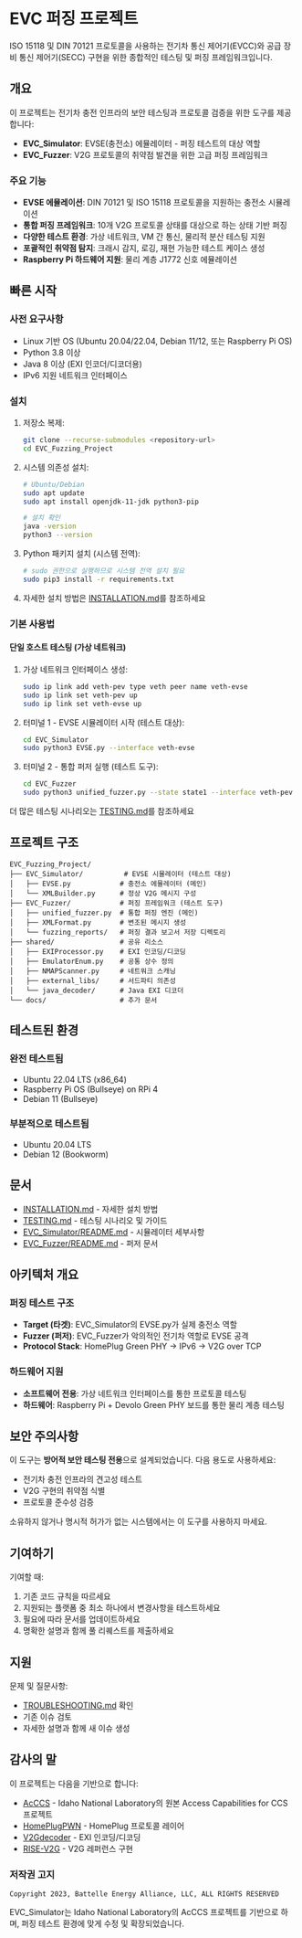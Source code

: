 # EVC 퍼징 프로젝트

ISO 15118 및 DIN 70121 프로토콜을 사용하는 전기차 통신 제어기(EVCC)와 공급 장비 통신 제어기(SECC) 구현을 위한 종합적인 테스팅 및 퍼징 프레임워크입니다.

## 개요

이 프로젝트는 전기차 충전 인프라의 보안 테스팅과 프로토콜 검증을 위한 도구를 제공합니다:

- **EVC_Simulator**: EVSE(충전소) 에뮬레이터 - 퍼징 테스트의 대상 역할
- **EVC_Fuzzer**: V2G 프로토콜의 취약점 발견을 위한 고급 퍼징 프레임워크

### 주요 기능

- **EVSE 에뮬레이션**: DIN 70121 및 ISO 15118 프로토콜을 지원하는 충전소 시뮬레이션
- **통합 퍼징 프레임워크**: 10개 V2G 프로토콜 상태를 대상으로 하는 상태 기반 퍼징
- **다양한 테스트 환경**: 가상 네트워크, VM 간 통신, 물리적 분산 테스팅 지원
- **포괄적인 취약점 탐지**: 크래시 감지, 로깅, 재현 가능한 테스트 케이스 생성
- **Raspberry Pi 하드웨어 지원**: 물리 계층 J1772 신호 에뮬레이션

## 빠른 시작

### 사전 요구사항

- Linux 기반 OS (Ubuntu 20.04/22.04, Debian 11/12, 또는 Raspberry Pi OS)
- Python 3.8 이상
- Java 8 이상 (EXI 인코더/디코더용)
- IPv6 지원 네트워크 인터페이스

### 설치

1. 저장소 복제:
   ```bash
   git clone --recurse-submodules <repository-url>
   cd EVC_Fuzzing_Project
   ```

2. 시스템 의존성 설치:
   ```bash
   # Ubuntu/Debian
   sudo apt update
   sudo apt install openjdk-11-jdk python3-pip
   
   # 설치 확인
   java -version
   python3 --version
   ```

3. Python 패키지 설치 (시스템 전역):
   ```bash
   # sudo 권한으로 실행하므로 시스템 전역 설치 필요
   sudo pip3 install -r requirements.txt
   ```

4. 자세한 설치 방법은 [INSTALLATION.md](INSTALLATION.md)를 참조하세요

### 기본 사용법

#### 단일 호스트 테스팅 (가상 네트워크)

1. 가상 네트워크 인터페이스 생성:
   ```bash
   sudo ip link add veth-pev type veth peer name veth-evse
   sudo ip link set veth-pev up
   sudo ip link set veth-evse up
   ```

2. 터미널 1 - EVSE 시뮬레이터 시작 (테스트 대상):
   ```bash
   cd EVC_Simulator
   sudo python3 EVSE.py --interface veth-evse
   ```

3. 터미널 2 - 통합 퍼저 실행 (테스트 도구):
   ```bash
   cd EVC_Fuzzer
   sudo python3 unified_fuzzer.py --state state1 --interface veth-pev --iterations-per-element 100
   ```

더 많은 테스팅 시나리오는 [TESTING.md](TESTING.md)를 참조하세요

## 프로젝트 구조

```
EVC_Fuzzing_Project/
├── EVC_Simulator/          # EVSE 시뮬레이터 (테스트 대상)
│   ├── EVSE.py            # 충전소 에뮬레이터 (메인)
│   └── XMLBuilder.py      # 정상 V2G 메시지 구성
├── EVC_Fuzzer/            # 퍼징 프레임워크 (테스트 도구)
│   ├── unified_fuzzer.py  # 통합 퍼징 엔진 (메인)
│   ├── XMLFormat.py       # 변조된 메시지 생성
│   └── fuzzing_reports/   # 퍼징 결과 보고서 저장 디렉토리
├── shared/                # 공유 리소스
│   ├── EXIProcessor.py    # EXI 인코딩/디코딩
│   ├── EmulatorEnum.py    # 공통 상수 정의
│   ├── NMAPScanner.py     # 네트워크 스캐닝
│   ├── external_libs/     # 서드파티 의존성
│   └── java_decoder/      # Java EXI 디코더
└── docs/                  # 추가 문서
```

## 테스트된 환경

### 완전 테스트됨
- Ubuntu 22.04 LTS (x86_64)
- Raspberry Pi OS (Bullseye) on RPi 4
- Debian 11 (Bullseye)

### 부분적으로 테스트됨
- Ubuntu 20.04 LTS
- Debian 12 (Bookworm)

## 문서

- [INSTALLATION.md](INSTALLATION.md) - 자세한 설치 방법
- [TESTING.md](TESTING.md) - 테스팅 시나리오 및 가이드
- [EVC_Simulator/README.md](EVC_Simulator/README.md) - 시뮬레이터 세부사항
- [EVC_Fuzzer/README.md](EVC_Fuzzer/README.md) - 퍼저 문서

## 아키텍처 개요

### 퍼징 테스트 구조
- **Target (타겟)**: EVC_Simulator의 EVSE.py가 실제 충전소 역할
- **Fuzzer (퍼저)**: EVC_Fuzzer가 악의적인 전기차 역할로 EVSE 공격
- **Protocol Stack**: HomePlug Green PHY → IPv6 → V2G over TCP

### 하드웨어 지원
- **소프트웨어 전용**: 가상 네트워크 인터페이스를 통한 프로토콜 테스팅
- **하드웨어**: Raspberry Pi + Devolo Green PHY 보드를 통한 물리 계층 테스팅

## 보안 주의사항

이 도구는 **방어적 보안 테스팅 전용**으로 설계되었습니다. 다음 용도로 사용하세요:
- 전기차 충전 인프라의 견고성 테스트
- V2G 구현의 취약점 식별
- 프로토콜 준수성 검증

소유하지 않거나 명시적 허가가 없는 시스템에서는 이 도구를 사용하지 마세요.

## 기여하기

기여할 때:
1. 기존 코드 규칙을 따르세요
2. 지원되는 플랫폼 중 최소 하나에서 변경사항을 테스트하세요
3. 필요에 따라 문서를 업데이트하세요
4. 명확한 설명과 함께 풀 리퀘스트를 제출하세요

## 지원

문제 및 질문사항:
- [TROUBLESHOOTING.md](docs/TROUBLESHOOTING.md) 확인
- 기존 이슈 검토
- 자세한 설명과 함께 새 이슈 생성

## 감사의 말

이 프로젝트는 다음을 기반으로 합니다:
- [AcCCS](https://github.com/IdahoLabResearch/AcCCS) - Idaho National Laboratory의 원본 Access Capabilities for CCS 프로젝트
- [HomePlugPWN](https://github.com/FlUxIuS/HomePlugPWN) - HomePlug 프로토콜 레이어
- [V2Gdecoder](https://github.com/FlUxIuS/V2Gdecoder) - EXI 인코딩/디코딩
- [RISE-V2G](https://github.com/SwitchEV/RISE-V2G) - V2G 레퍼런스 구현

### 저작권 고지
```
Copyright 2023, Battelle Energy Alliance, LLC, ALL RIGHTS RESERVED
```

EVC_Simulator는 Idaho National Laboratory의 AcCCS 프로젝트를 기반으로 하며, 퍼징 테스트 환경에 맞게 수정 및 확장되었습니다.